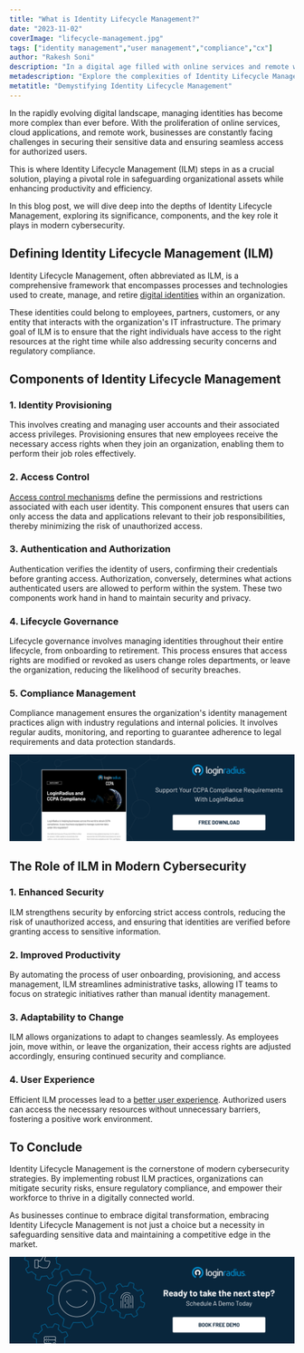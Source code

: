 ```yaml
---
title: "What is Identity Lifecycle Management?"
date: "2023-11-02"
coverImage: "lifecycle-management.jpg"
tags: ["identity management","user management","compliance","cx"]
author: "Rakesh Soni"
description: "In a digital age filled with online services and remote work, securing sensitive data is paramount. Our blog delves into Identity Lifecycle Management (ILM), an essential business solution. Discover the components of ILM, its role in cybersecurity, and how it ensures authorized access while addressing security concerns and compliance. Stay ahead in the digital landscape by embracing the power of Identity Lifecycle Management."
metadescription: "Explore the complexities of Identity Lifecycle Management (ILM) in our latest blog. Learn about its components, significance in modern cybersecurity, and how it enhances security while boosting productivity. Dive into the world of ILM and safeguard your organizational assets."
metatitle: "Demystifying Identity Lifecycle Management"
---
```


In the rapidly evolving digital landscape, managing identities has become more complex than ever before. With the proliferation of online services, cloud applications, and remote work, businesses are constantly facing challenges in securing their sensitive data and ensuring seamless access for authorized users. 

This is where Identity Lifecycle Management (ILM) steps in as a crucial solution, playing a pivotal role in safeguarding organizational assets while enhancing productivity and efficiency. 

In this blog post, we will dive deep into the depths of Identity Lifecycle Management, exploring its significance, components, and the key role it plays in modern cybersecurity.

## Defining Identity Lifecycle Management (ILM)

Identity Lifecycle Management, often abbreviated as ILM, is a comprehensive framework that encompasses processes and technologies used to create, manage, and retire [digital identities](https://www.loginradius.com/blog/identity/what-is-iam/) within an organization. 

These identities could belong to employees, partners, customers, or any entity that interacts with the organization's IT infrastructure. The primary goal of ILM is to ensure that the right individuals have access to the right resources at the right time while also addressing security concerns and regulatory compliance.

## Components of Identity Lifecycle Management

### 1. Identity Provisioning

This involves creating and managing user accounts and their associated access privileges. Provisioning ensures that new employees receive the necessary access rights when they join an organization, enabling them to perform their job roles effectively.

### 2. Access Control

[Access control mechanisms](https://www.loginradius.com/role-management/) define the permissions and restrictions associated with each user identity. This component ensures that users can only access the data and applications relevant to their job responsibilities, thereby minimizing the risk of unauthorized access.

### 3. Authentication and Authorization

Authentication verifies the identity of users, confirming their credentials before granting access. Authorization, conversely, determines what actions authenticated users are allowed to perform within the system. These two components work hand in hand to maintain security and privacy.

### 4. Lifecycle Governance

Lifecycle governance involves managing identities throughout their entire lifecycle, from onboarding to retirement. This process ensures that access rights are modified or revoked as users change roles departments, or leave the organization, reducing the likelihood of security breaches.

### 5. Compliance Management

Compliance management ensures the organization's identity management practices align with industry regulations and internal policies. It involves regular audits, monitoring, and reporting to guarantee adherence to legal requirements and data protection standards.

[![DS-ccpa-compliance](DS-ccpa-compliance.png)](https://www.loginradius.com/resource/loginradius-and-ccpa-compliance)

## The Role of ILM in Modern Cybersecurity

### 1. Enhanced Security

ILM strengthens security by enforcing strict access controls, reducing the risk of unauthorized access, and ensuring that identities are verified before granting access to sensitive information.

### 2. Improved Productivity

By automating the process of user onboarding, provisioning, and access management, ILM streamlines administrative tasks, allowing IT teams to focus on strategic initiatives rather than manual identity management.

### 3. Adaptability to Change

ILM allows organizations to adapt to changes seamlessly. As employees join, move within, or leave the organization, their access rights are adjusted accordingly, ensuring continued security and compliance.

### 4. User Experience

Efficient ILM processes lead to a [better user experience](https://www.loginradius.com/customer-experience-solutions/). Authorized users can access the necessary resources without unnecessary barriers, fostering a positive work environment.

## To Conclude

Identity Lifecycle Management is the cornerstone of modern cybersecurity strategies. By implementing robust ILM practices, organizations can mitigate security risks, ensure regulatory compliance, and empower their workforce to thrive in a digitally connected world. 

As businesses continue to embrace digital transformation, embracing Identity Lifecycle Management is not just a choice but a necessity in safeguarding sensitive data and maintaining a competitive edge in the market.

[![book-a-free-demo-loginradius](../../assets/book-a-demo-loginradius.png)](https://www.loginradius.com/book-a-demo/)